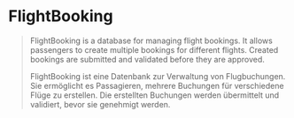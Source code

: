# FlightBooking
> FlightBooking is a database for managing flight bookings. It allows passengers to create multiple bookings for different flights. Created bookings are submitted and validated before they are approved.
>
>FlightBooking ist eine Datenbank zur Verwaltung von Flugbuchungen. Sie ermöglicht es Passagieren, mehrere Buchungen für verschiedene Flüge zu erstellen. Die erstellten Buchungen werden übermittelt und validiert, bevor sie genehmigt werden.
